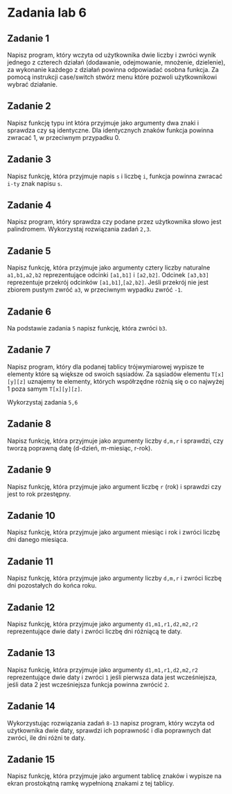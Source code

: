 # Zadania lab 6

## Zadanie 1 

Napisz program, który wczyta od użytkownika dwie liczby i zwróci wynik jednego z czterech działań 
(dodawanie, odejmowanie, mnożenie, dzielenie), za wykonanie każdego z działań powinna odpowiadać osobna funkcja. 
Za pomocą instrukcji case/switch stwórz menu które pozwoli użytkownikowi wybrać działanie. 

## Zadanie 2 

Napisz funkcję typu int która przyjmuje jako argumenty dwa znaki i sprawdza czy są identyczne.
Dla identycznych znaków funkcja powinna zwracać 1, w przeciwnym przypadku 0. 

## Zadanie 3 

Napisz funkcję, która przyjmuje napis `s` i liczbę `i`, funkcja powinna zwracać `i-ty` znak napisu `s`. 

## Zadanie 4 

Napisz program, który sprawdza czy podane przez użytkownika słowo jest palindromem. Wykorzystaj rozwiązania zadań `2,3`. 

## Zadanie 5 

Napisz funkcję, która przyjmuje jako argumenty cztery liczby naturalne `a1,b1,a2,b2` reprezentujące odcinki `[a1,b1]` i `[a2,b2]`. Odcinek `[a3,b3]` 
reprezentuje przekrój odcinków `[a1,b1]`,`[a2,b2]`. Jeśli przekrój nie jest zbiorem pustym zwróć `a3`, w przeciwnym wypadku zwróć `-1`. 

## Zadanie 6 

Na podstawie zadania `5` napisz funkcję, która zwróci `b3`. 

## Zadanie 7 

Napisz program, który dla podanej tablicy trójwymiarowej wypisze te elementy które są większe od swoich sąsiadów. Za sąsiadów elementu `T[x][y][z]` 
uznajemy te elementy, których współrzędne różnią się o co najwyżej 1 poza samym `T[x][y][z]`. 

Wykorzystaj zadania `5,6`

## Zadanie 8 

Napisz funkcję, która przyjmuje jako argumenty liczby `d,m,r` i sprawdzi, czy tworzą poprawną datę (d-dzień, m-miesiąc, r-rok). 

## Zadanie 9 

Napisz funkcję, która przyjmuje jako argument liczbę `r` (rok) i sprawdzi czy jest to rok przestępny. 

## Zadanie 10 

Napisz funkcję, która przyjmuje jako argument miesiąc i rok i zwróci liczbę dni danego miesiąca. 

## Zadanie 11 

Napisz funkcję, która przyjmuje jako argumenty liczby `d,m,r` i zwróci liczbę dni pozostałych do końca roku. 

## Zadanie 12 

Napisz funkcję, która przyjmuje jako argumenty `d1,m1,r1,d2,m2,r2` reprezentujące dwie daty i zwróci liczbę dni różniącą te daty. 

## Zadanie 13 

Napisz funkcję, która przyjmuje jako argumenty `d1,m1,r1,d2,m2,r2` reprezentujące dwie daty i zwróci `1` jeśli pierwsza data jest wcześniejsza,
jeśli data 2 jest wcześniejsza funkcja powinna zwrócić `2`. 

## Zadanie 14 

Wykorzystując rozwiązania zadań `8-13` napisz program, który wczyta od użytkownika dwie daty, sprawdzi ich poprawność i dla poprawnych dat zwróci, 
ile dni różni te daty. 

## Zadanie 15 

Napisz funkcję, która przyjmuje jako argument tablicę znaków i wypisze na ekran prostokątną ramkę wypełnioną znakami z tej tablicy. 
